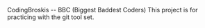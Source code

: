 CodingBroskis -- BBC (Biggest Baddest Coders)
This project is for practicing with the git tool set.
